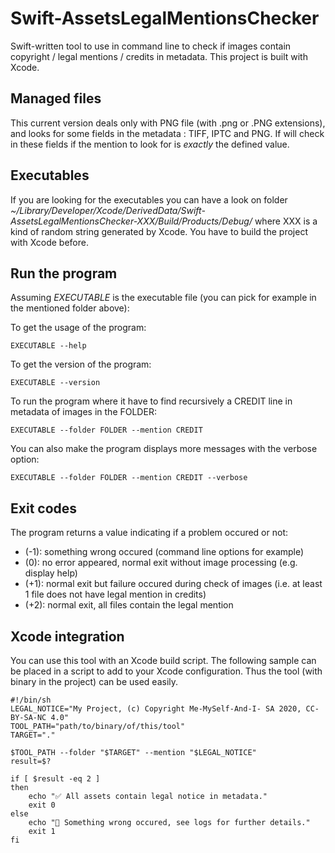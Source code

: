 # Swift-AssetsLegalMentionsChecker

Swift-written tool to use in command line to check if images contain copyright / legal mentions / credits in metadata.
This project is built with Xcode.

## Managed files

This current version deals only with PNG file (with .png or .PNG extensions), and looks for some fields in the metadata : TIFF, IPTC and PNG.
If will check in these fields if the mention to look for is _exactly_ the defined value.

## Executables

If you are looking for the executables you can have a look on folder _~/Library/Developer/Xcode/DerivedData/Swift-AssetsLegalMentionsChecker-XXX/Build/Products/Debug/_ where XXX is a kind of random string generated by Xcode. You have to build the project with Xcode before.

## Run the program

Assuming _EXECUTABLE_ is the executable file (you can pick for example in the mentioned folder above):

To get the usage of the program:

```shell
EXECUTABLE --help
```

To get the version of the program:

```shell
EXECUTABLE --version
```

To run the program where it have to find recursively a CREDIT line in metadata of images in the FOLDER:

```shell
EXECUTABLE --folder FOLDER --mention CREDIT
```

You can also make the program displays more messages with the verbose option:

```shell
EXECUTABLE --folder FOLDER --mention CREDIT --verbose
```

## Exit codes

The program returns a value indicating if a problem occured or not:

* (-1): something wrong occured (command line options for example)
* (0): no error appeared, normal exit without image processing (e.g. display help)
* (+1): normal exit but failure occured during check of images (i.e. at least 1 file does not have legal mention in credits)
* (+2): normal exit, all files contain the legal mention

## Xcode integration

You can use this tool with an Xcode build script. The following sample can be placed in a script to add to your Xcode configuration. Thus the tool (with binary in the project) can be used easily.

```shell
#!/bin/sh
LEGAL_NOTICE="My Project, (c) Copyright Me-MySelf-And-I- SA 2020, CC-BY-SA-NC 4.0"
TOOL_PATH="path/to/binary/of/this/tool"
TARGET="."

$TOOL_PATH --folder "$TARGET" --mention "$LEGAL_NOTICE"
result=$?

if [ $result -eq 2 ]
then
	echo "✅ All assets contain legal notice in metadata."
	exit 0
else
	echo "🔴 Something wrong occured, see logs for further details."
	exit 1
fi
```
